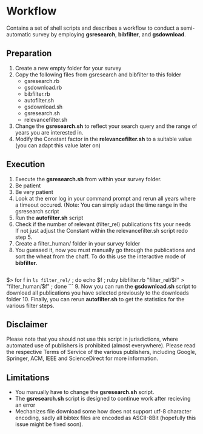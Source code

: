 Workflow
========

Contains a set of shell scripts and describes a workflow to conduct a
semi-automatic survey by employing **gsresearch**, **bibfilter**, and **gsdownload**.

Preparation
------------

1. Create a new empty folder for your survey
2. Copy the following files from gsresearch and bibfilter to this folder
    * gsresearch.rb 
    * gsdownload.rb
    * bibfilter.rb
    * autofilter.sh
    * gsdownload.sh
    * gsresearch.sh
    * relevancefilter.sh
3. Change the **gsresearch.sh** to reflect your search query and the range of years you are interested in.
4. Modify the Constant factor in the **relevancefilter.sh** to a suitable value (you can adapt this value later on)

Execution
---------
1. Execute the **gsresearch.sh** from within your survey folder.
2. Be patient
3. Be very patient
4. Look at the error log in your command prompt and rerun all years
	where a timeout occured.
  (Note: You can simply adapt the time range in the gsresearch script
5. Run the **autofilter.sh** script
6. Check if the number of relevant (filter_rel) publications fits your needs  
	If not just adjust the Constant within the relevancefilter.sh script redo step 5.
7. Create a filter_human/ folder in your survey folder
8. You guessed it, now you must manually go through the publications and
  sort the wheat from the chaff. To do this use the interactive mode of **bibfilter**.
	```bash
  $> for f in `ls filter_rel/` ; do echo $f ; ruby bibfilter.rb "filter_rel/$f" > "filter_human/$f" ; done
	```
9. Now you can run the **gsdownload.sh** script to download all publications
  you have selected previously to the downloads folder
10. Finally, you can rerun **autofilter.sh** to get the statistics for the various filter steps.

Disclaimer
---------- 
Please note that you should not use this script in jurisdictions,
where automated use of publishers is prohibited (almost everywhere).
Please read the respective Terms of Service of the various publishers,
including Google, Springer, ACM, IEEE and ScienceDirect for more information.

Limitations
-----------

* You manually have to change the **gsresearch.sh** script.
* The **gsresearch.sh** script is designed to continue work after recieving an error
* Mechanizes file download some how does not support utf-8 character encoding, sadly all bibtex files are encoded as ASCII-8Bit (hopefully this issue might be fixed soon).
